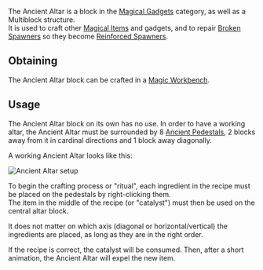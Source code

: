 The Ancient Altar is a block in the [Magical Gadgets](https://github.com/Slimefun/Slimefun4/wiki/Magical-Gadgets) category, as well as a Multiblock structure.  
It is used to craft other [Magical Items](https://github.com/Slimefun/Slimefun4/wiki/Magical-Items) and gadgets, and to repair [Broken Spawners](https://github.com/Slimefun/Slimefun4/wiki/Broken-Spawner) so they become [Reinforced Spawners](https://github.com/Slimefun/Slimefun4/wiki/Reinforced-Spawner).

## Obtaining

The Ancient Altar block can be crafted in a [Magic Workbench](https://github.com/Slimefun/Slimefun4/wiki/Magic-Workbench).

## Usage

The Ancient Altar block on its own has no use. In order to have a working altar, the Ancient Altar must be surrounded by 8 [Ancient Pedestals](https://github.com/Slimefun/Slimefun4/wiki/Ancient-Pedestal), 2 blocks away from it in cardinal directions and 1 block away diagonally.

A working Ancient Altar looks like this:

![Ancient Altar setup](https://raw.githubusercontent.com/TheBusyBiscuit/Slimefun4-Wiki/master/images/multiblock-ancient-altar.png)

To begin the crafting process or "ritual", each ingredient in the recipe must be placed on the pedestals by right-clicking them.  
The item in the middle of the recipe (or "catalyst") must then be used on the central altar block.

It does not matter on which axis (diagonal or horizontal/vertical) the ingredients are placed, as long as they are in the right order.

If the recipe is correct, the catalyst will be consumed. Then, after a short animation, the Ancient Altar will expel the new item.
